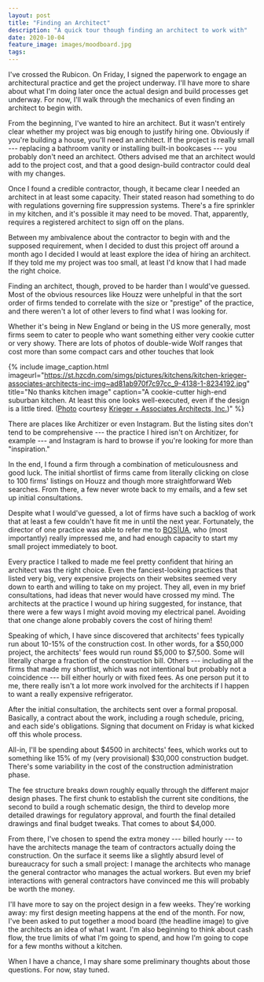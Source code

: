 ```yaml
---
layout: post
title: "Finding an Architect"
description: "A quick tour though finding an architect to work with"
date: 2020-10-04
feature_image: images/moodboard.jpg
tags: 
---
```


I've crossed the Rubicon. On Friday, I signed the paperwork to engage an architectural practice and get the project underway. I'll have more to share about what I'm doing later once the actual design and build processes get underway. For now, I'll walk through the mechanics of even finding an architect to begin with.

<!--more-->

From the beginning, I've wanted to hire an architect. But it wasn't entirely clear whether my project was big enough to justify hiring one. Obviously if you're building a house, you'll need an architect. If the project is really small --- replacing a bathroom vanity or installing built-in bookcases --- you probably don't need an architect. Others advised me that an architect would add to the project cost, and that a good design-build contractor could deal with my changes.

Once I found a credible contractor, though, it became clear I needed an architect in at least some capacity. Their stated reason had something to do with regulations governing fire suppression systems. There's a fire sprinkler in my kitchen, and it's possible it may need to be moved. That, apparently, requires a registered architect to sign off on the plans.

Between my ambivalence about the contractor to begin with and the supposed requirement, when I decided to dust this project off around a month ago I decided I would at least explore the idea of hiring an architect. If they told me my project was too small, at least I'd know that I had made the right choice.

Finding an architect, though, proved to be harder than I would've guessed. Most of the obvious resources like Houzz were unhelpful in that the sort order of firms tended to correlate with the size or "prestige" of the practice, and there weren't a lot of other levers to find what I was looking for.

Whether it's being in New England or being in the US more generally, most firms seem to cater to people who want something either very cookie cutter or very showy. There are lots of photos of double-wide Wolf ranges that cost more than some compact cars and other touches that look

{% include image_caption.html imageurl="https://st.hzcdn.com/simgs/pictures/kitchens/kitchen-krieger-associates-architects-inc-img~ad81ab970f7c97cc_9-4138-1-8234192.jpg" title="No thanks kitchen image" caption="A cookie-cutter high-end suburban kitchen. At least this one looks well-executed, even if the design is a little tired. (<a href='https://www.houzz.fr/photos/kitchen-phvw-vp~771539'>Photo</a> courtesy <a href='https://www.houzz.fr/hznb/professionnels/architecte/krieger-associates-architects-inc-pfvwus-pf~1702898409' target='_blank'>Krieger + Associates Architects, Inc.</a>)" %}

There are places like Architizer or even Instagram. But the listing sites don't tend to be comprehensive --- the practice I hired isn't on Architizer, for example --- and Instagram is hard to browse if you're looking for more than "inspiration."

In the end, I found a firm through a combination of meticulousness and good luck. The initial shortlist of firms came from literally clicking on close to 100 firms' listings on Houzz and though more straightforward Web searches. From there, a few never wrote back to my emails, and a few set up initial consultations.

Despite what I would've guessed, a lot of firms have such a backlog of work that at least a few couldn't have fit me in until the next year. Fortunately, the director of one practice was able to refer me to <a href="https://bos-ua.com/about/">BOS|UA</a>, who (most importantly) really impressed me, and had enough capacity to start my small project immediately to boot.

Every practice I talked to made me feel pretty confident that hiring an architect was the right choice. Even the fanciest-looking practices that listed very big, very expensive projects on their websites seemed very down to earth and willing to take on my project. They all, even in my brief consultations, had ideas that never would have crossed my mind. The architects at the practice I wound up hiring suggested, for instance, that there were a few ways I might avoid moving my electrical panel. Avoiding that one change alone probably covers the cost of hiring them!

Speaking of which, I have since discovered that architects' fees typically run about 10-15% of the construction cost. In other words, for a $50,000 project, the architects' fees would run round $5,000 to $7,500. Some will literally charge a fraction of the construction bill. Others --- including all the firms that made my shortlist, which was not intentional but probably not a coincidence --- bill either hourly or with fixed fees. As one person put it to me, there really isn't a lot more work involved for the architects if I happen to want a really expensive refrigerator.

After the initial consultation, the architects sent over a formal proposal. Basically, a contract about the work, including a rough schedule, pricing, and each side's obligations. Signing that document on Friday is what kicked off this whole process.

All-in, I'll be spending about $4500 in architects' fees, which works out to something like 15% of my (very provisional) $30,000 construction budget. There's some variability in the cost of the construction administration phase.

The fee structure breaks down roughly equally through the different major design phases. The first chunk to establish the current site conditions, the second to build a rough schematic design, the third to develop more detailed drawings for regulatory approval, and fourth the final detailed drawings and final budget tweaks. That comes to about $4,000.

From there, I've chosen to spend the extra money --- billed hourly --- to have the architects manage the team of contractors actually doing the construction. On the surface it seems like a slightly absurd level of bureaucracy for such a small project: I manage the architects who manage the general contractor who manages the actual workers. But even my brief interactions with general contractors have convinced me this will probably be worth the money.

I'll have more to say on the project design in a few weeks. They're working away: my first design meeting happens at the end of the month. For now, I've been asked to put together a mood board (the headline image) to give the architects an idea of what I want. I'm also beginning to think about cash flow, the true limits of what I'm going to spend, and how I'm going to cope for a few months without a kitchen.

When I have a chance, I may share some preliminary thoughts about those questions. For now, stay tuned.
